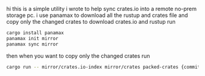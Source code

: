 hi 
this is a simple utility i wrote to help sync crates.io into a remote no-prem storage pc. 
i use panamax to download all the rustup and crates file and copy only the changed crates
to download crates.io and rustup run
```sh
cargo install panamax
panamax init mirror
panamax sync mirror
```  
then when you want to copy only the changed crates run
```sh
cargo run -- mirror/crates.io-index mirror/crates packed-crates {commit-to-start-with}
```